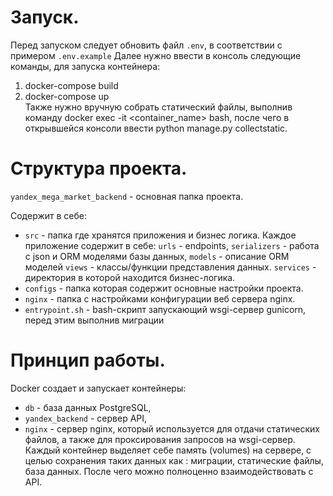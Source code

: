 # Запуск.

Перед запуском следует обновить файл `.env`, в соответствии с примером `.env.example`
Далее нужно ввести в консоль следующие команды, для запуска контейнера:
  1. docker-compose build
  2. docker-compose up \
Также нужно вручную собрать статический файлы, выполнив команду docker exec -it <container_name> bash, после чего в открывшейся консоли ввести python manage.py collectstatic.  

# Структура проекта.

`yandex_mega_market_backend` - основная папка проекта.

Содержит в себе:

* `src` - папка где хранятся приложения и бизнес логика. Каждое приложение содержит в себе: `urls` - endpoints, `serializers` - работа с json и ORM моделями базы данных, `models` - описание ORM моделей `views` - классы/функции представления данных. `services` - директория в которой находится бизнес-логика.
* `configs` - папка которая содержит основные настройки проекта.
* `nginx` - папка с настройками конфигурации веб сервера nginx. 
* `entrypoint.sh` - bash-скрипт запускающий wsgi-сервер gunicorn, перед этим выполнив миграции


# Принцип работы.

Docker создает и запускает контейнеры:
* `db` - база данных PostgreSQL,
* `yandex_backend` - сервер API, 
* `nginx` - сервер nginx, который используется для отдачи статических файлов, а также для проксирования запросов на wsgi-сервер.
Каждый контейнер выделяет себе память (volumes) на сервере, с целью сохранения таких данных как : миграции, статические файлы, база данных.
После чего можно полноценно взаимодействовать с API.
